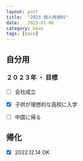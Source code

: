 ```yaml
---
layout: post
title:  "2023 個人用資料"
date:   2023-01-06
category: base
tags: [base]
---
```



## 自分用
### ２０２３年 ・ 目標
- [ ] 会社成立
- [X] 子供が理想的な高校に入学
- [ ] 中国に帰る


## 帰化
- [X] 2022.12.14 OK

